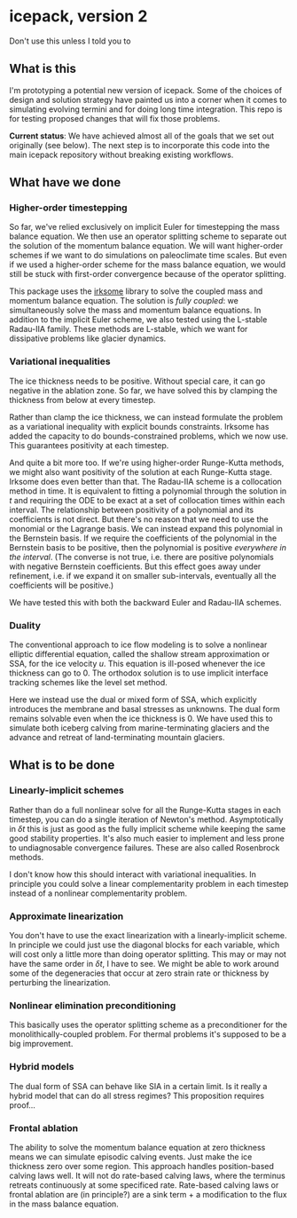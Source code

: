 # icepack, version 2

Don't use this unless I told you to


## What is this

I'm prototyping a potential new version of icepack.
Some of the choices of design and solution strategy have painted us into a corner when it comes to simulating evolving termini and for doing long time integration.
This repo is for testing proposed changes that will fix those problems.

**Current status**: We have achieved almost all of the goals that we set out originally (see below).
The next step is to incorporate this code into the main icepack repository without breaking existing workflows.


## What have we done

### Higher-order timestepping

So far, we've relied exclusively on implicit Euler for timestepping the mass balance equation.
We then use an operator splitting scheme to separate out the solution of the momentum balance equation.
We will want higher-order schemes if we want to do simulations on paleoclimate time scales.
But even if we used a higher-order scheme for the mass balance equation, we would still be stuck with first-order convergence because of the operator splitting.

This package uses the [irksome](https://firedrakeproject.github.io/Irksome/) library to solve the coupled mass and momentum balance equation.
The solution is *fully coupled*: we simultaneously solve the mass and momentum balance equations.
In addition to the implicit Euler scheme, we also tested using the L-stable Radau-IIA family.
These methods are L-stable, which we want for dissipative problems like glacier dynamics.

### Variational inequalities

The ice thickness needs to be positive.
Without special care, it can go negative in the ablation zone.
So far, we have solved this by clamping the thickness from below at every timestep.

Rather than clamp the ice thickness, we can instead formulate the problem as a variational inequality with explicit bounds constraints.
Irksome has added the capacity to do bounds-constrained problems, which we now use.
This guarantees positivity at each timestep.

And quite a bit more too.
If we're using higher-order Runge-Kutta methods, we might also want positivity of the solution at each Runge-Kutta stage.
Irksome does even better than that.
The Radau-IIA scheme is a collocation method in time.
It is equivalent to fitting a polynomial through the solution in $t$ and requiring the ODE to be exact at a set of collocation times within each interval.
The relationship between positivity of a polynomial and its coefficients is not direct.
But there's no reason that we need to use the monomial or the Lagrange basis.
We can instead expand this polynomial in the Bernstein basis.
If we require the coefficients of the polynomial in the Bernstein basis to be positive, then the polynomial is positive *everywhere in the interval*.
(The converse is not true, i.e. there are positive polynomials with negative Bernstein coefficients.
But this effect goes away under refinement, i.e. if we expand it on smaller sub-intervals, eventually all the coefficients will be positive.)

We have tested this with both the backward Euler and Radau-IIA schemes.

### Duality

The conventional approach to ice flow modeling is to solve a nonlinear elliptic differential equation, called the shallow stream approximation or SSA, for the ice velocity $u$.
This equation is ill-posed whenever the ice thickness can go to 0.
The orthodox solution is to use implicit interface tracking schemes like the level set method.

Here we instead use the dual or mixed form of SSA, which explicitly introduces the membrane and basal stresses as unknowns.
The dual form remains solvable even when the ice thickness is 0.
We have used this to simulate both iceberg calving from marine-terminating glaciers and the advance and retreat of land-terminating mountain glaciers.


## What is to be done

### Linearly-implicit schemes

Rather than do a full nonlinear solve for all the Runge-Kutta stages in each timestep, you can do a single iteration of Newton's method.
Asymptotically in $\delta t$ this is just as good as the fully implicit scheme while keeping the same good stability properties.
It's also much easier to implement and less prone to undiagnosable convergence failures.
These are also called Rosenbrock methods.

I don't know how this should interact with variational inequalities.
In principle you could solve a linear complementarity problem in each timestep instead of a nonlinear complementarity problem.

### Approximate linearization

You don't have to use the exact linearization with a linearly-implicit scheme.
In principle we could just use the diagonal blocks for each variable, which will cost only a little more than doing operator splitting.
This may or may not have the same order in $\delta t$, I have to see.
We might be able to work around some of the degeneracies that occur at zero strain rate or thickness by perturbing the linearization.

### Nonlinear elimination preconditioning

This basically uses the operator splitting scheme as a preconditioner for the monolithically-coupled problem.
For thermal problems it's supposed to be a big improvement.

### Hybrid models

The dual form of SSA can behave like SIA in a certain limit.
Is it really a hybrid model that can do all stress regimes?
This proposition requires proof...

### Frontal ablation

The ability to solve the momentum balance equation at zero thickness means we can simulate episodic calving events.
Just make the ice thickness zero over some region.
This approach handles position-based calving laws well.
It will not do rate-based calving laws, where the terminus retreats continuously at some specificed rate.
Rate-based calving laws or frontal ablation are (in principle?) are a sink term + a modification to the flux in the mass balance equation.
